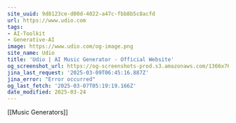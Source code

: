 ```yaml
---
site_uuid: 9d8123ce-d00d-4022-a47c-fbb8b5c8acfd
url: https://www.udio.com
tags:
- AI-Toolkit
- Generative-AI
image: https://www.udio.com/og-image.png
site_name: Udio
title: 'Udio | AI Music Generator - Official Website'
og_screenshot_url: https://og-screenshots-prod.s3.amazonaws.com/1366x768/80/false/4712dd8ae1e7383caffd8ec99bee7fb05175116ad55b504f1177d24ab60c8a4f.jpeg
jina_last_request: '2025-03-09T06:45:16.887Z'
jina_error: "Error occurred"
og_last_fetch: '2025-03-07T05:19:19.166Z'
date_modified: 2025-03-24
---
```



[[Music Generators]]

